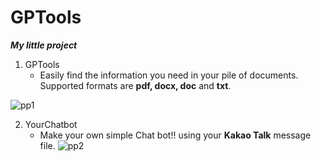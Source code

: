 # GPTools
  ***My little project***

1. GPTools
   - Easily find the information you need in your pile of documents. Supported formats are **pdf, docx, doc** and **txt**.
     
![pp1](https://github.com/minsminsKR/GPTools/assets/111733617/29fce4cf-b41b-41cb-8156-9e89b5dc8313)



2. YourChatbot
   - Make your own simple Chat bot!! using your **Kakao Talk** message file.
![pp2](https://github.com/minsminsKR/GPTools/assets/111733617/1388b4e9-decd-4bb5-bd58-641dfc5f388e)
